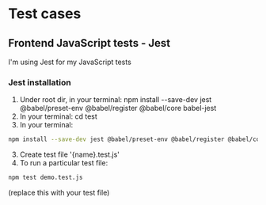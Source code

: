 # Test cases

## Frontend JavaScript tests - Jest

I'm using Jest for my JavaScript tests

### Jest installation
1. Under root dir, in your terminal: npm install --save-dev jest @babel/preset-env @babel/register @babel/core babel-jest
1. In your terminal: cd test
2. In your terminal: 
```sh
npm install --save-dev jest @babel/preset-env @babel/register @babel/core babel-jest 
```
3. Create test file '{name}.test.js'
4. To run a particular test file:  
```sh
npm test demo.test.js
```
(replace this with your test file)
